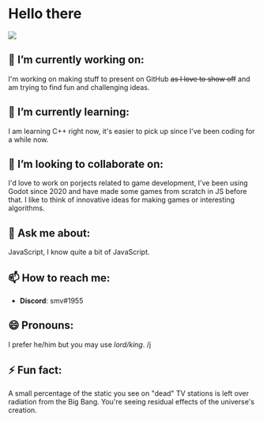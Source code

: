 # Hello there
![](untitled.GIF)
## 🔭 I’m currently working on:  
I'm working on making stuff to present on GitHub ~~as I love to show off~~ and am trying to find fun and challenging ideas.
## 🌱 I’m currently learning:  
I am learning C++ right now, it's easier to pick up since I've been coding for a while now.
## 👯 I’m looking to collaborate on:
I'd love to work on porjects related to game development, I've been using Godot since 2020 and have made some games from scratch in JS before that. I like to think of innovative ideas for making games or interesting algorithms.
## 💬 Ask me about:  
JavaScript, I know quite a bit of JavaScript.
## 📫 How to reach me:  
- **Discord**: smv#1955
## 😄 Pronouns:  
I prefer he/him but you may use _lord/king_. /j
## ⚡ Fun fact:  
A small percentage of the static you see on "dead" TV stations is left over radiation from the Big Bang. You're seeing residual effects of the universe's creation.

<!--
**s-mv/s-mv** is a ✨ _special_ ✨ repository because its `README.md` (this file) appears on your GitHub profile.

Here are some ideas to get you started:

- 🔭 I’m currently working on ...
- 🌱 I’m currently learning ...
- 👯 I’m looking to collaborate on ...
- 🤔 I’m looking for help with ...
- 💬 Ask me about ...
- 📫 How to reach me: ...
- 😄 Pronouns: ...
- ⚡ Fun fact: ...
-->
